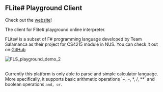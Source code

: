 ## FLite# Playground Client

Check out the [website](https://flitesharp.dev/)!

The client for Flite# playground online interpreter.

FLite# is a subset of F# programming language developed by Team Salamanca as their project for CS4215 module in NUS. You can check it out on <a href="https://github.com/Rye-Catcher/FLiteSharp">GitHub</a>

![FLS_playground_demo_2](https://user-images.githubusercontent.com/35390703/156253058-0d26e69e-4bec-481f-a10f-9bb4d9c87099.png)

        
</br>
Currently this platform is only able to parse and simple calculator language. More specifically, it supports basic arithmetic operations `+, -, *, /, **` and boolean operations <code>and, or</code>.
